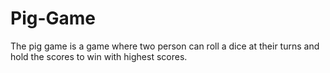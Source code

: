 # Pig-Game
The pig game is a game where two person can roll a dice at their turns and hold the scores to win with highest scores.
